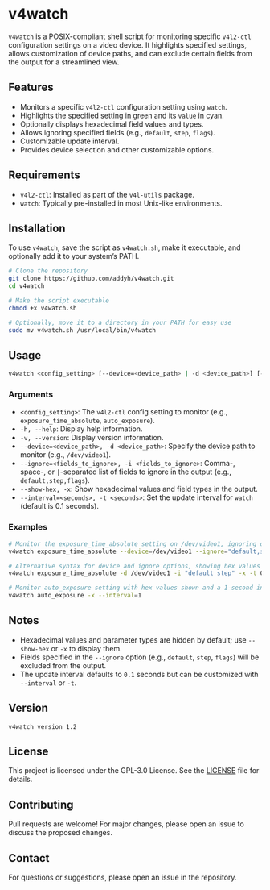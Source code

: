 # v4watch

`v4watch` is a POSIX-compliant shell script for monitoring specific `v4l2-ctl` configuration settings on a video device. It highlights specified settings, allows customization of device paths, and can exclude certain fields from the output for a streamlined view.

## Features

- Monitors a specific `v4l2-ctl` configuration setting using `watch`.
- Highlights the specified setting in green and its `value` in cyan.
- Optionally displays hexadecimal field values and types.
- Allows ignoring specified fields (e.g., `default`, `step`, `flags`).
- Customizable update interval.
- Provides device selection and other customizable options.

## Requirements

- `v4l2-ctl`: Installed as part of the `v4l-utils` package.
- `watch`: Typically pre-installed in most Unix-like environments.

## Installation

To use `v4watch`, save the script as `v4watch.sh`, make it executable, and optionally add it to your system’s PATH.

```bash
# Clone the repository
git clone https://github.com/addyh/v4watch.git
cd v4watch

# Make the script executable
chmod +x v4watch.sh

# Optionally, move it to a directory in your PATH for easy use
sudo mv v4watch.sh /usr/local/bin/v4watch
```

## Usage

```bash
v4watch <config_setting> [--device=<device_path> | -d <device_path>] [--ignore=<fields_to_ignore> | -i <fields_to_ignore>] [--show-hex | -x] [--interval=<seconds> | -t <seconds>]
```

### Arguments

- `<config_setting>`: The `v4l2-ctl` config setting to monitor (e.g., `exposure_time_absolute`, `auto_exposure`).
- `-h, --help`: Display help information.
- `-v, --version`: Display version information.
- `--device=<device_path>, -d <device_path>`: Specify the device path to monitor (e.g., `/dev/video1`).
- `--ignore=<fields_to_ignore>, -i <fields_to_ignore>`: Comma-, space-, or `|`-separated list of fields to ignore in the output (e.g., `default,step,flags`).
- `--show-hex, -x`: Show hexadecimal values and field types in the output.
- `--interval=<seconds>, -t <seconds>`: Set the update interval for `watch` (default is 0.1 seconds).

### Examples

```bash
# Monitor the exposure_time_absolute setting on /dev/video1, ignoring default and step fields
v4watch exposure_time_absolute --device=/dev/video1 --ignore="default,step"

# Alternative syntax for device and ignore options, showing hex values and setting an interval
v4watch exposure_time_absolute -d /dev/video1 -i "default step" -x -t 0.5

# Monitor auto_exposure setting with hex values shown and a 1-second interval update rate
v4watch auto_exposure -x --interval=1
```

## Notes

- Hexadecimal values and parameter types are hidden by default; use `--show-hex` or `-x` to display them.
- Fields specified in the `--ignore` option (e.g., `default`, `step`, `flags`) will be excluded from the output.
- The update interval defaults to `0.1` seconds but can be customized with `--interval` or `-t`.

## Version

`v4watch version 1.2`

## License

This project is licensed under the GPL-3.0 License. See the [LICENSE](LICENSE) file for details.

## Contributing

Pull requests are welcome! For major changes, please open an issue to discuss the proposed changes.

## Contact

For questions or suggestions, please open an issue in the repository.
